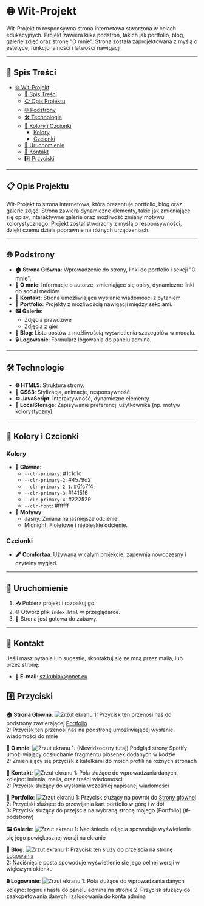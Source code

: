 # 🌐 Wit-Projekt

Wit-Projekt to responsywna strona internetowa stworzona w celach edukacyjnych. Projekt zawiera kilka podstron, takich jak portfolio, blog, galerie zdjęć oraz stronę "O mnie". Strona została zaprojektowana z myślą o estetyce, funkcjonalności i łatwości nawigacji.

---

## 📖 Spis Treści

- [🌐 Wit-Projekt](#-wit-projekt)
  - [📖 Spis Treści](#-spis-treści)
  - [📋 Opis Projektu](#-opis-projektu)
  - [🌐 Podstrony](#-podstrony)
  - [🛠 Technologie](#-technologie)
  - [🎨 Kolory i Czcionki](#-kolory-i-czcionki)
    - [Kolory](#kolory)
    - [Czcionki](#czcionki)
  - [🚀 Uruchomienie](#-uruchomienie)
  - [📧 Kontakt](#-kontakt)
  - [#️⃣ Przyciski](#️⃣-przyciski)

---

## 📋 Opis Projektu

Wit-Projekt to strona internetowa, która prezentuje portfolio, blog oraz galerie zdjęć. Strona zawiera dynamiczne elementy, takie jak zmieniające się opisy, interaktywne galerie oraz możliwość zmiany motywu kolorystycznego. Projekt został stworzony z myślą o responsywności, dzięki czemu działa poprawnie na różnych urządzeniach.

---

## 🌐 Podstrony

- **🏠 Strona Główna**: Wprowadzenie do strony, linki do portfolio i sekcji "O mnie".
- **👤 O mnie**: Informacje o autorze, zmieniające się opisy, dynamiczne linki do social mediów.
- **📨 Kontakt**: Strona umożliwiająca wysłanie wiadomości z pytaniem
- **📁 Portfolio**: Projekty z możliwością nawigacji między sekcjami.
- **🖼 Galerie**:
  - Zdjęcia prawdziwe
  - Zdjęcia z gier
- **📝 Blog**: Lista postów z możliwością wyświetlenia szczegółów w modalu.
- **🔒 Logowanie**: Formularz logowania do panelu admina.

---

## 🛠 Technologie

- **🌐 HTML5**: Struktura strony.
- **🎨 CSS3**: Stylizacja, animacje, responsywność.
- **⚙️ JavaScript**: Interaktywność, dynamiczne elementy.
- **💾 LocalStorage**: Zapisywanie preferencji użytkownika (np. motyw kolorystyczny).

---

## 🎨 Kolory i Czcionki

### Kolory

- **🎨 Główne**:
  - `--clr-primary`: #1c1c1c
  - `--clr-primary-2`: #4579d2
  - `--clr-primary-2-1`: #6fc7f4;
  - `--clr-primary-3`: #141516
  - `--clr-primary-4`: #222529
  - `--clr-font`: #ffffff
- **🌈 Motywy**:
  - Jasny: Zmiana na jaśniejsze odcienie.
  - Midnight: Fioletowe i niebieskie odcienie.

### Czcionki

- **🖋 Comfortaa**: Używana w całym projekcie, zapewnia nowoczesny i czytelny wygląd.

---

## 🚀 Uruchomienie

1. 📥 Pobierz projekt i rozpakuj go.
2. 🌐 Otwórz plik `index.html` w przeglądarce.
3. 🎉 Strona jest gotowa do zabawy.

---

## 📧 Kontakt

Jeśli masz pytania lub sugestie, skontaktuj się ze mną przez maila, lub przez stronę:

- **📧 E-mail**: [sz.kubiak@onet.eu](mailto:sz.kubiak@onet.eu)

## #️⃣ Przyciski

 **🏠 Strona Główna**: 
  ![Zrzut ekranu](Markdown-images/Strona%20główna.png)
  1: Przycisk ten przenosi nas do podstrony zawierającej [Portfolio](#-podstrony)  
  2: Przycisk ten przenosi nas na podstronę umożliwiającej wysłanie wiadomości do mnie 

 **👤 O mnie**: 
  ![Zrzut ekranu](Markdown-images/O%20mnie.png)
  1: (Niewidzoczny tutaj) Podgląd strony Spotify umożliwiający odsłuchanie fragmentu piosenek dodanych w kodzie  
  2: Zmieniający się przycisk z kafelkami do moich profili na różnych stronach  

 **📨 Kontakt**: 
  ![Zrzut ekranu](Markdown-images/Firefox_Screenshot_2025-05-13T15-16-22.952Z.png)
  1: Pola służące do wprowadzania danych, kolejno: imienia, maila, oraz treści wiadomości  
  2: Przycisk służący do wysłania wcześniej napisanej wiadomości  

 **📁 Portfolio**: 
  ![Zrzut ekranu](Markdown-images/Firefox_Screenshot_2025-05-13T14-52-47.235Z.png)
  1: Przycisk służący na powrót do [Strony głównej](#-podstrony)  
  2: Przyciski służące do przewijania kart portfolio w górę i w dół  
  3: Przycisk służący do przejścia na wybraną stronę mojego [Portfolio]
  (#-podstrony)    

 **🖼 Galerie**:
  ![Zrzut ekranu](Markdown-images/Zdjęcia%20te%20prawdziwe.png)
  1: Naciśniecie zdjęcia spowoduje wyświetlenie się jego powiękosznej wersji na ekranie  

 **📝 Blog**: 
  ![Zrzut ekranu](Markdown-images/Firefox_Screenshot_2025-05-13T15-14-22.796Z.png)
  1: Przycisk ten służy do przejscia na stronę [Logowania](#-podstrony)  
  2: Naciśnięcie posta spowoduje wyświetlenie się jego pełnej wersji w większym okienku

 **🔒 Logowanie**: 
  ![Zrzut ekranu](Markdown-images/Firefox_Screenshot_2025-05-13T15-16-56.557Z.png)
  1: Pola służące do wprowadzania danych kolejno: loginu i hasła do panelu admina na stronie
  2: Przycisk służący do zaakcpetowania danych i zalogowania do konta admina 